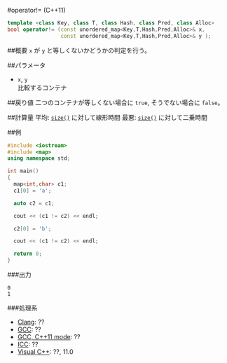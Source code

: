 #operator!= (C++11)
```cpp
template <class Key, class T, class Hash, class Pred, class Alloc>
bool operator!= (const unordered_map<Key,T,Hash,Pred,Alloc>& x,
                 const unordered_map<Key,T,Hash,Pred,Alloc>& y );
```

##概要
`x` が `y` と等しくないかどうかの判定を行う。


##パラメータ
- `x`, `y`<br/>
比較するコンテナ


##戻り値
二つのコンテナが等しくない場合に `true`, そうでない場合に `false`。


##計算量
平均: [`size()`](/reference/unordered_map/size.md) に対して線形時間
最悪: [`size()`](/reference/unordered_map/size.md) に対して二乗時間


##例
```cpp
#include <iostream>
#include <map>
using namespace std;

int main()
{
  map<int,char> c1;
  c1[0] = 'a';

  auto c2 = c1;

  cout << (c1 != c2) << endl;

  c2[0] = 'b';

  cout << (c1 != c2) << endl;

  return 0;
}
```

###出力
```
0
1
```

###処理系
- [Clang](/implementation.md#clang): ??
- [GCC](/implementation.md#gcc): ??
- [GCC, C++11 mode](/implementation.md#gcc): ??
- [ICC](/implementation.md#icc): ??
- [Visual C++](/implementation.md#visual_cpp): ??, 11.0




